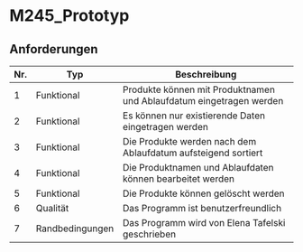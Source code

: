 # M245_Prototyp

## Anforderungen
Nr. |	Typ |	Beschreibung
--- | --- | ---
1	|	Funktional	|	Produkte können mit Produktnamen und Ablaufdatum eingetragen werden
2	|	Funktional	|	Es können nur existierende Daten eingetragen werden
3	|	Funktional	|	Die Produkte werden nach dem Ablaufdatum aufsteigend sortiert
4	|	Funktional	|	Die Produktnamen und Ablaufdaten können bearbeitet werden
5	|	Funktional	|	Die Produkte können gelöscht werden
6	|	Qualität	|	Das Programm ist benutzerfreundlich
7	|	Randbedingungen	|	Das Programm wird von Elena Tafelski geschrieben

